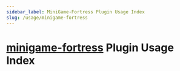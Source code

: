 ```yaml
---
sidebar_label: MiniGame-Fortress Plugin Usage Index
slug: /usage/minigame-fortress
---
```


# [minigame-fortress](https://github.com/monun/minigame-fortress) Plugin Usage Index